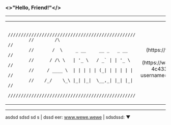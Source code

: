 ### <>"Hello, Friend!"</>
---
<table width="100%">
    <td width="50%">
        <code>
        /////////////////////////////////////////////////
        //        /\                                   //
        //       /  \     _ __     __ _   _ __         //
        //      / /\ \   | '_ \   / _` | | '_ \        //
        //     / ____ \  | | | | | (_| | | | | |       //
        //    /_/    \_\ |_| |_|  \__,_| |_| |_|       //
        /////////////////////////////////////////////////
        </code>
    </td>
    <td width="50%">
        <div align="center">
        [![wakatime](https://wakatime.com/badge/user/3741e65c-b1f5-4c15-8419-4c433ee9b28f.svg)](https://wakatime.com/@3741e65c-b1f5-4c15-8419-4c433ee9b28f)
        ![](https://komarev.com/ghpvc/?username=Mohamed3nan&style=flat&label=github+visits)
        <details>
        <summary>:robot:</summary>
        :ghost:
        </details>
        </div>
    </td>

</table>

---
asdsd sdsd sd s | dssd eer: www.wewe.wewe | sdsdssd: ▼